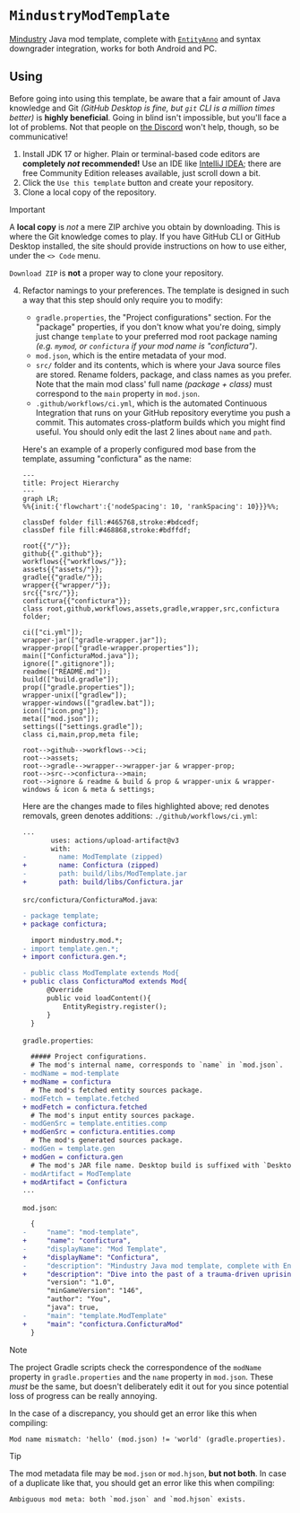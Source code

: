 # `MindustryModTemplate`

[Mindustry](https://github.com/Anuken/Mindustry) Java mod template, complete with
[`EntityAnno`](https://github.com/GlennFolker/EntityAnno) and syntax downgrader
integration, works for both Android and PC.

## Using

Before going into using this template, be aware that a fair amount of Java knowledge
and Git *(GitHub Desktop is fine, but `git` CLI is a million times better)* is
**highly beneficial**. Going in blind isn't impossible, but you'll face a lot of
problems. Not that people on [the Discord](https://discord.gg/mindustry) won't help,
though, so be communicative!

1. Install JDK 17 or higher. Plain or terminal-based code editors are **completely
   *not* recommended!** Use an IDE like [IntelliJ IDEA](
   https://www.jetbrains.com/idea/download/); there are free Community Edition
   releases available, just scroll down a bit.
3. Click the `Use this template` button and create your repository.
4. Clone a local copy of the repository.

> [!IMPORTANT]
> A **local copy** is *not* a mere ZIP archive you obtain by downloading. This is
> where the Git knowledge comes to play. If you have GitHub CLI or GitHub Desktop
> installed, the site should provide instructions on how to use either, under the
> `<> Code` menu.
>
> `Download ZIP` is **not** a proper way to clone your repository.

4. Refactor namings to your preferences. The template is designed in such a way
   that this step should only require you to modify:
   - `gradle.properties`, the "Project configurations" section. For the "package"
     properties, if you don't know what you're doing, simply just change `template`
     to your preferred mod root package naming *(e.g. `mymod`, or `confictura` if
     your mod name is "confictura")*.
   - `mod.json`, which is the entire metadata of your mod.
   - `src/` folder and its contents, which is where your Java source files are
     stored. Rename folders, package, and class names as you prefer. Note that
     the main mod class' full name *(package + class)* must correspond to the
     `main` property in `mod.json`.
   - `.github/workflows/ci.yml`, which is the automated Continuous Integration
     that runs on your GitHub repository everytime you push a commit. This
     automates cross-platform builds which you might find useful. You should
     only edit the last 2 lines about `name` and `path`.

   Here's an example of a properly configured mod base from the template, assuming
   "confictura" as the name:
   ```mermaid
   ---
   title: Project Hierarchy
   ---
   graph LR;
   %%{init:{'flowchart':{'nodeSpacing': 10, 'rankSpacing': 10}}}%%;
   
   classDef folder fill:#465768,stroke:#bdcedf;
   classDef file fill:#468868,stroke:#bdffdf;

   root{{"/"}};
   github{{".github"}};
   workflows{{"workflows/"}};
   assets{{"assets/"}};
   gradle{{"gradle/"}};
   wrapper{{"wrapper/"}};
   src{{"src/"}};
   confictura{{"confictura"}};
   class root,github,workflows,assets,gradle,wrapper,src,confictura folder;

   ci(["ci.yml"]);
   wrapper-jar(["gradle-wrapper.jar"]);
   wrapper-prop(["gradle-wrapper.properties"]);
   main(["ConficturaMod.java"]);
   ignore([".gitignore"]);
   readme(["README.md"]);
   build(["build.gradle"]);
   prop(["gradle.properties"]);
   wrapper-unix(["gradlew"]);
   wrapper-windows(["gradlew.bat"]);
   icon(["icon.png"]);
   meta(["mod.json"]);
   settings(["settings.gradle"]);
   class ci,main,prop,meta file;

   root-->github-->workflows-->ci;
   root-->assets;
   root-->gradle-->wrapper-->wrapper-jar & wrapper-prop;
   root-->src-->confictura-->main;
   root-->ignore & readme & build & prop & wrapper-unix & wrapper-windows & icon & meta & settings;
   ```

   Here are the changes made to files highlighted above; red denotes removals, green
   denotes additions:
   `./github/workflows/ci.yml`:
   ```diff
   ...
          uses: actions/upload-artifact@v3
          with:
   -        name: ModTemplate (zipped)
   +        name: Confictura (zipped)
   -        path: build/libs/ModTemplate.jar
   +        path: build/libs/Confictura.jar
   ```

   `src/confictura/ConficturaMod.java`:
   ```diff
   - package template;
   + package confictura;

     import mindustry.mod.*;
   - import template.gen.*;
   + import confictura.gen.*;

   - public class ModTemplate extends Mod{
   + public class ConficturaMod extends Mod{
         @Override
         public void loadContent(){
             EntityRegistry.register();
         }
     }
   ```

   `gradle.properties`:
   ```diff
     ##### Project configurations.
     # The mod's internal name, corresponds to `name` in `mod.json`.
   - modName = mod-template
   + modName = confictura
     # The mod's fetched entity sources package.
   - modFetch = template.fetched
   + modFetch = confictura.fetched
     # The mod's input entity sources package.
   - modGenSrc = template.entities.comp
   + modGenSrc = confictura.entities.comp
     # The mod's generated sources package.
   - modGen = template.gen
   + modGen = confictura.gen
     # The mod's JAR file name. Desktop build is suffixed with `Desktop`.
   - modArtifact = ModTemplate
   + modArtifact = Confictura
   ...
   ```

   `mod.json`:
   ```diff
     {
   -     "name": "mod-template",
   +     "name": "confictura",
   -     "displayName": "Mod Template",
   +     "displayName": "Confictura",
   -     "description": "Mindustry Java mod template, complete with EntityAnno and syntax downgrader integration.",
   +     "description": "Dive into the past of a trauma-driven uprising.",
         "version": "1.0",
         "minGameVersion": "146",
         "author": "You",
         "java": true,
   -     "main": "template.ModTemplate"
   +     "main": "confictura.ConficturaMod"
     }
   ```

> [!NOTE]
> The project Gradle scripts check the correspondence of the `modName` property in
> `gradle.properties` and the `name` property in `mod.json`. These *must* be the
> same, but doesn't deliberately edit it out for you since potential loss of
> progress can be really annoying.
>
> In the case of a discrepancy, you should get an error like this when compiling:
> ```
> Mod name mismatch: 'hello' (mod.json) != 'world' (gradle.properties).
> ```

> [!TIP]
> The mod metadata file may be `mod.json` or `mod.hjson`, **but not both**. In case
> of a duplicate like that, you should get an error like this when compiling:
> ```
> Ambiguous mod meta: both `mod.json` and `mod.hjson` exists.
> ```
